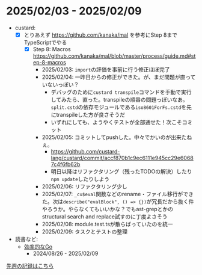 # 2025/02/03 - 2025/02/09

- custard:
    - [x] とりあえず <https://github.com/kanaka/mal> を参考にStep 8までTypeScriptでやる
        - [x] Step 8: Macros <https://github.com/kanaka/mal/blob/master/process/guide.md#step-8-macros>
            - 2025/02/03: `import`の評価を事前に行う修正ほぼ完了
            - 2025/02/04: 一昨日からの修正ができた。が、まだ問題が直っていないっぽい？
                - デバッグのために`custard transpile`コマンドを手動で実行してみたら、直った。transpileの順番の問題っぽいなあ。`split.cstd`の依存モジュールである`iso8601ForFs.cstd`を先にtranspileした方が良さそうだ
                - いずれにしても、ようやくテストが全部通せた！次こそコミット
            - 2025/02/05: コミットしてpushした。中々でかいのが出来たねぇ。
                - <https://github.com/custard-lang/custard/commit/accf870b1c9ec6111e945cc29e60687c4f6fb62b>
                - 明日以降はリファクタリング（残ったTODOの解決）したり`npm update`したりしよう
            - 2025/02/06: リファクタリング少し
            - 2025/02/07: `_cu$eval`関数などのrename・ファイル移行ができた。次は`describe("evalBlock", () => {})`が冗長だから抜く件やろうか。やらなくてもいいかな？でもast-grepとかのstructural search and replace試すのに丁度よさそう
            - 2025/02/08: module.test.tsが散らばっていたのを統一
            - 2025/02/09: タスクとテストの整理
- 読書など:
    - [効率的なGo](https://www.oreilly.co.jp//books/9784814400539/)
        - 2024/08/26 - 2025/02/09

[先週の記録はこちら](https://github.com/igrep/daily-commits/blob/6a95946d454aa9595d75dcf6f7a5fdf669a4139a/yesterday.md)
